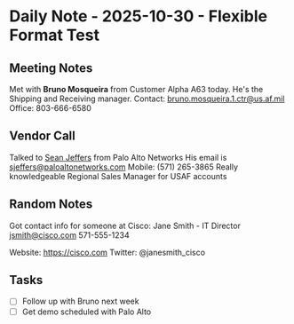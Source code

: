 # Daily Note - 2025-10-30 - Flexible Format Test

## Meeting Notes

Met with **Bruno Mosqueira** from Customer Alpha A63 today.
He's the Shipping and Receiving manager.
Contact: bruno.mosqueira.1.ctr@us.af.mil
Office: 803-666-6580

## Vendor Call

Talked to [Sean Jeffers](https://linkedin.com/in/seanjeffers) from Palo Alto Networks
His email is sjeffers@paloaltonetworks.com
Mobile: (571) 265-3865
Really knowledgeable Regional Sales Manager for USAF accounts

## Random Notes

Got contact info for someone at Cisco:
Jane Smith - IT Director
jsmith@cisco.com
571-555-1234

Website: https://cisco.com
Twitter: @janesmith_cisco

## Tasks
- [ ] Follow up with Bruno next week
- [ ] Get demo scheduled with Palo Alto
